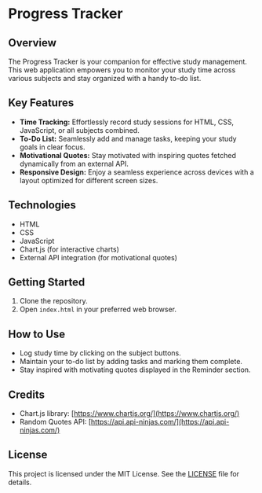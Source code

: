 # Progress Tracker

## Overview

The Progress Tracker is your companion for effective study management. This web application empowers you to monitor your study time across various subjects and stay organized with a handy to-do list.

## Key Features

- **Time Tracking:** Effortlessly record study sessions for HTML, CSS, JavaScript, or all subjects combined.
- **To-Do List:** Seamlessly add and manage tasks, keeping your study goals in clear focus.
- **Motivational Quotes:** Stay motivated with inspiring quotes fetched dynamically from an external API.
- **Responsive Design:** Enjoy a seamless experience across devices with a layout optimized for different screen sizes.

## Technologies

- HTML
- CSS
- JavaScript
- Chart.js (for interactive charts)
- External API integration (for motivational quotes)

## Getting Started

1. Clone the repository.
2. Open `index.html` in your preferred web browser.

## How to Use

- Log study time by clicking on the subject buttons.
- Maintain your to-do list by adding tasks and marking them complete.
- Stay inspired with motivating quotes displayed in the Reminder section.

## Credits

- Chart.js library: [https://www.chartjs.org/](https://www.chartjs.org/)
- Random Quotes API: [https://api.api-ninjas.com/](https://api.api-ninjas.com/)

## License

This project is licensed under the MIT License. See the [LICENSE](LICENSE) file for details.
